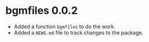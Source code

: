 # bgmfiles 0.0.2

* Added a function `bgmfiles` to do the work. 
* Added a `NEWS.md` file to track changes to the package.



